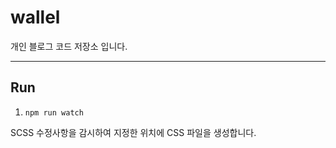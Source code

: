 # wallel

개인 블로그 코드 저장소 입니다.

---

## Run

1. `npm run watch`

SCSS 수정사항을 감시하여 지정한 위치에 CSS 파일을 생성합니다.
